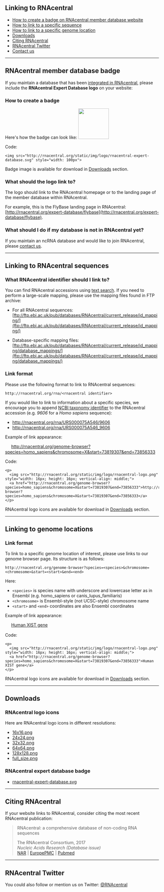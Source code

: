 
## Linking to RNAcentral <a style="cursor: pointer" id="link-to-rnacentral" ng-click="scrollTo('link-to-rnacentral')" name="link-to-rnacentral" class="text-muted smaller"><i class="fa fa-link"></i></a>

 * <a href="" ng-click="scrollTo('link-to-sequence')">How to create a badge on RNAcentral member database website</a>
 * <a href="" ng-click="scrollTo('link-to-genome-location')">How to link to a specific sequence</a>
 * <a href="" ng-click="scrollTo('expert-database-badge')">How to link to a specific genome location</a>
 * <a href="" ng-click="scrollTo('downloads')">Downloads
 * <a href="" ng-click="scrollTo('citing-rnacentral')">Citing RNAcentral</a>
 * <a href="" ng-click="scrollTo('rnacentral-twitter')">RNAcentral Twitter</a>
 * <a href="http://rnacentral.org/contact">Contact us</a>

---

## RNAcentral member database badge <a style="cursor: pointer" id="expert-database-badge" ng-click="scrollTo('expert-database-badge')" name="expert-database-badge" class="text-muted smaller"><i class="fa fa-link"></i></a>

If you maintain a database that has been [integrated in RNAcentral](/expert-databases),
please include the **RNAcentral Expert Database logo** on your website:

### How to create a badge

Here's how the badge can look like: <img src="http://rnacentral.org/static/img/logo/rnacentral-expert-database.svg" style="width: 100px">

Code:

```
<img src="http://rnacentral.org/static/img/logo/rnacentral-expert-database.svg" style="width: 100px">
```

Badge image is available for download in <a href="" ng-click="scrollTo('downloads')">Downloads</a> section.

### What should the logo link to?

The logo should link to the RNAcentral homepage or to the landing page of the member database within RNAcentral.


For example, this is the FlyBase landing page in RNAcentral: [http://rnacentral.org/expert-database/flybase](http://rnacentral.org/expert-database/flybase).

### What should I do if my database is not in RNAcentral yet?

If you maintain an ncRNA database and would like to join RNAcentral,
please <a href="http://rnacentral.org/contact">contact us</a>.

---

## Linking to RNAcentral sequences <a style="cursor: pointer" id="link-to-sequence" ng-click="scrollTo('link-to-sequence')" name="link-to-sequence" class="text-muted smaller"><i class="fa fa-link"></i></a>

### What RNAcentral identifier should I link to?

You can find RNAcentral accessions using [text search](/help/text-search). If you need to perform a large-scale mapping,
please use the mapping files found in FTP archive:

* For all RNAcentral sequences:
  [ftp://ftp.ebi.ac.uk/pub/databases/RNAcentral/current_release/id_mapping/](ftp://ftp.ebi.ac.uk/pub/databases/RNAcentral/current_release/id_mapping/)

* Database-specific mapping files:
  [ftp://ftp.ebi.ac.uk/pub/databases/RNAcentral/current_release/id_mapping/database_mappings/](ftp://ftp.ebi.ac.uk/pub/databases/RNAcentral/current_release/id_mapping/database_mappings/)

### Link format

Please use the following format to link to RNAcentral sequences:

`http://rnacentral.org/rna/<rnacentral identifier>`

If you would like to link to information about a specific species,
we encourage you to append [NCBI taxonomy identifier](https://www.ncbi.nlm.nih.gov/taxonomy)
to the RNAcentral accession (e.g. *9606* for a *Homo sapiens* sequence):

* <a href="http://rnacentral.org/rna/URS000075A546/9606">http://rnacentral.org/rna/URS000075A546/9606</a>
* <a href="http://rnacentral.org/rna/URS000075A546_9606">http://rnacentral.org/rna/URS000075A546_9606</a>

Example of link appearance:

<p>
  <img src="http://rnacentral.org/static/img/logo/rnacentral-logo.png" style="width: 16px; height: 16px; vertical-align: middle;">
  <a href="http://rnacentral.org/genome-browser?species=homo_sapiens&chromosome=X&start=73819307&end=73856333">http://rnacentral.org/genome-browser?species=homo_sapiens&chromosome=X&start=73819307&end=73856333</a>
</p>

Code:

```
<p>
  <img src="http://rnacentral.org/static/img/logo/rnacentral-logo.png" style="width: 16px; height: 16px; vertical-align: middle;">
  <a href="http://rnacentral.org/genome-browser?species=homo_sapiens&chromosome=X&start=73819307&end=73856333">http://rnacentral.org/genome-browser?species=homo_sapiens&chromosome=X&start=73819307&end=73856333</a>
</p>
```

RNAcentral logo icons are available for download in <a href="" ng-click="scrollTo('downloads')">Downloads</a> section.

---

## Linking to genome locations <a style="cursor: pointer" id="link-to-genome-location" ng-click="scrollTo('link-to-genome-location')" name="link-to-genome-location" class="text-muted smaller"><i class="fa fa-link"></i></a>

### Link format

To link to a specific genome location of interest, please use links to our genome browser page. Its structure is as follows:

`http://rnacentral.org/genome-browser?species=<species>&chromosome=<chromosome>&start=<start>&end=<end>`

Here:

* `<species>` is species name with underscore and lowercase letter as in Ensembl (e.g. homo_sapiens or canis_lupus_familiaris)
* `<chromosome>` is Ensembl-style (not UCSC-style) chromosome name
* `<start>` and `<end>` coordinates are also Ensembl coordinates

Example of link appearance:

<p>
  <img src="http://rnacentral.org/static/img/logo/rnacentral-logo.png" style="width: 16px; height: 16px; vertical-align: middle;">
  <a href="http://rnacentral.org/genome-browser?species=homo_sapiens&chromosome=X&start=73819307&end=73856333">Human XIST gene</a>
</p>

Code:

```
<p>
  <img src="http://rnacentral.org/static/img/logo/rnacentral-logo.png" style="width: 16px; height: 16px; vertical-align: middle;">
  <a href="http://rnacentral.org/genome-browser?species=homo_sapiens&chromosome=X&start=73819307&end=73856333">Human XIST gene</a>
</p>
```

RNAcentral logo icons are available for download in <a href="" ng-click="scrollTo('downloads')">Downloads</a> section.

---

## Downloads <a style="cursor: pointer" id="downloads" ng-click="scrollTo('downloads')" name="downloads" class="text-muted smaller"><i class="fa fa-link"></i></a>

### RNAcentral logo icons

Here are RNAcentral logo icons in different resolutions:

* <a target="_blank" href="http://rnacentral.org/static/img/logo/rnacentral-logo-16x16.png">16x16.png</a>
* <a target="_blank" href="http://rnacentral.org/static/img/logo/rnacentral-logo-24x24.png">24x24.png</a>
* <a target="_blank" href="http://rnacentral.org/static/img/logo/rnacentral-logo-32x32.png">32x32.png</a>
* <a target="_blank" href="http://rnacentral.org/static/img/logo/rnacentral-logo-64x64.png">64x64.png</a>
* <a target="_blank" href="http://rnacentral.org/static/img/logo/rnacentral-logo-128x128.png">128x128.png</a>
* <a target="_blank" href="http://rnacentral.org/static/img/logo/rnacentral-logo.png">full_size.png</a>

### RNAcentral expert database badge

* <a target="_blank" href="http://rnacentral.org/static/img/logo/rnacentral-expert-database.svg">rnacentral-expert-database.svg</a>

---

## Citing RNAcentral <a style="cursor: pointer" id="citing-rnacentral" ng-click="scrollTo('citing-rnacentral')" name="citing-rnacentral" class="text-muted smaller"><i class="fa fa-link"></i></a>

If your website links to RNAcentral, consider citing the most recent
RNAcentral publication:

<blockquote class="callout-info">
  <p>RNAcentral: a comprehensive database of non-coding RNA sequences</p>
  <footer>The RNAcentral Consortium, 2017</footer>
  <footer><em>Nucleic Acids Research (Database issue)</em></footer>
  <a href="http://nar.oxfordjournals.org/content/45/D1/D128.full">NAR</a> |
  <a href="http://europepmc.org/abstract/MED/27794554">EuropePMC</a> |
  <a href="http://www.ncbi.nlm.nih.gov/pubmed/27794554">Pubmed</a>
</blockquote>

---

## RNAcentral Twitter <a style="cursor: pointer" id="rnacentral-twitter" ng-click="scrollTo('rnacentral-twitter')" name="rnacentral-twitter" class="text-muted smaller"><i class="fa fa-link"></i></a>

You could also follow or mention us on Twitter: <a href="https://twitter.com/RNAcentral">@RNAcentral</a>
